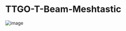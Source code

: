 # TTGO-T-Beam-Meshtastic

![image](https://user-images.githubusercontent.com/24932503/149503922-14342d7a-dc10-4bf7-8554-84a26ca1849b.png)

